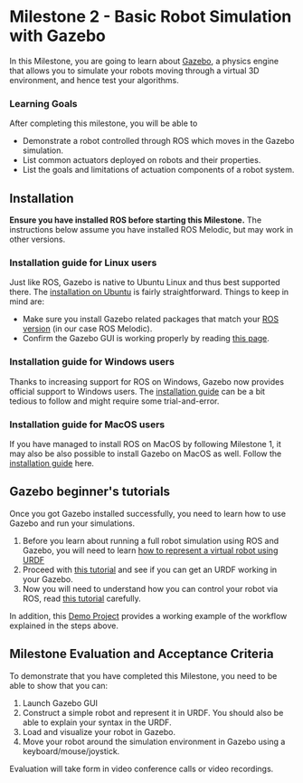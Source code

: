 # Milestone 2 - Basic Robot Simulation with Gazebo

In this Milestone, you are going to learn about [Gazebo](http://gazebosim.org/), a physics engine that allows you to simulate your robots moving through a virtual 3D environment, and hence test your algorithms. 

### Learning Goals

After completing this milestone, you will be able to

* Demonstrate a robot controlled through ROS which moves in the Gazebo simulation.
* List common actuators deployed on robots and their properties.
* List the goals and limitations of actuation components of a robot system.

## Installation

**Ensure you have installed ROS before starting this Milestone.**  The instructions below assume you have installed ROS Melodic, but may work in other versions.

### Installation guide for Linux users

Just like ROS, Gazebo is native to Ubuntu Linux and thus best supported there. The [installation on Ubuntu](http://gazebosim.org/tutorials?tut=install_ubuntu&cat=install) is fairly straightforward.
Things to keep in mind are:
* Make sure you install Gazebo related packages that match your [ROS version](http://gazebosim.org/tutorials/?tut=ros_wrapper_versions) (in our case ROS Melodic).
* Confirm the Gazebo GUI is working properly by reading [this page](http://gazebosim.org/tutorials?cat=guided_b&tut=guided_b2).

### Installation guide for Windows users

Thanks to increasing support for ROS on Windows, Gazebo now provides official support to Windows users. The [installation guide](http://gazebosim.org/tutorials?tut=install_on_windows&cat=install) can be a bit tedious to follow and might require some trial-and-error. 

### Installation guide for MacOS users

If you have managed to install ROS on MacOS by following Milestone 1, it may also be also possible to install Gazebo on MacOS as well. Follow the [installation guide](http://gazebosim.org/tutorials?tut=install_on_mac&cat=install) here.

## Gazebo beginner's tutorials

Once you got Gazebo installed successfully, you need to learn how to use Gazebo and run your simulations. 
1. Before you learn about running a full robot simulation using ROS and Gazebo, you will need to learn [how to represent a virtual robot using URDF](https://wiki.ros.org/urdf/Tutorials)
2. Proceed with [this tutorial](http://gazebosim.org/tutorials/?tut=ros_urdf) and see if you can get an URDF working in your Gazebo. 
3. Now you will need to understand how you can control your robot via ROS, read [this tutorial](http://gazebosim.org/tutorials/?tut=ros_control) carefully.

In addition, this [Demo Project](https://github.com/ros-simulation/gazebo_ros_demos) provides a working example of the workflow explained in the steps above. 

## Milestone Evaluation and Acceptance Criteria

To demonstrate that you have completed this Milestone, you need to be able to show that you can:
1. Launch Gazebo GUI
2. Construct a simple robot and represent it in URDF. You should also be able to explain your syntax in the URDF.
3. Load and visualize your robot in Gazebo.
4. Move your robot around the simulation environment in Gazebo using a keyboard/mouse/joystick. 

Evaluation will take form in video conference calls or video recordings. 